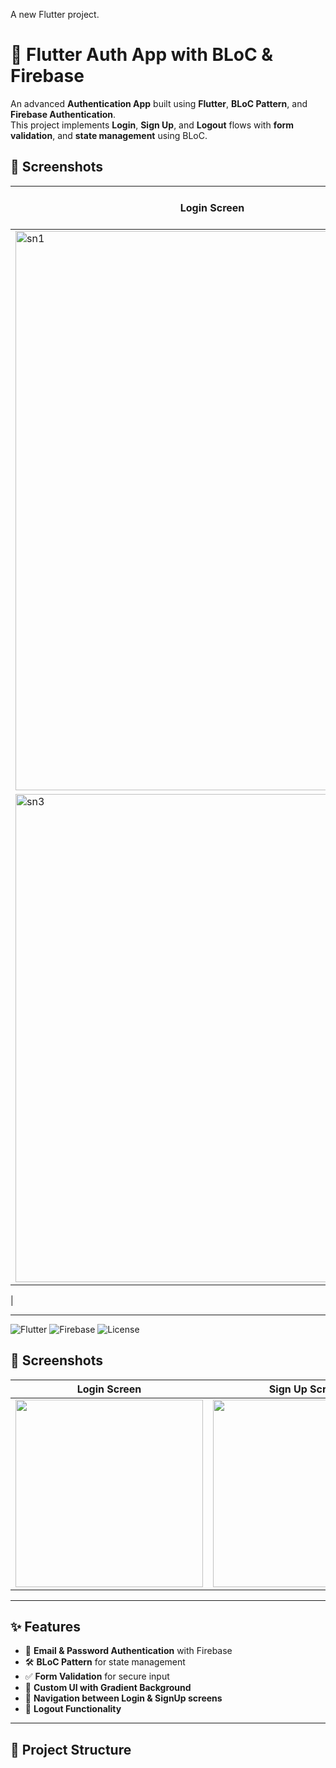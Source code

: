 
A new Flutter project.

# 🚀 Flutter Auth App with BLoC & Firebase  
An advanced **Authentication App** built using **Flutter**, **BLoC Pattern**, and **Firebase Authentication**.  
This project implements **Login**, **Sign Up**, and **Logout** flows with **form validation**, and **state management** using BLoC.


## 📸 Screenshots

| Login Screen | Sign Up Screen |
|--------------|----------------|
| <img width="629" height="895" alt="sn1" src="https://github.com/user-attachments/assets/3b5c9201-c84a-420a-8e0e-a01dca4e63b5" />
 | <img width="630" height="781" alt="sn3" src="https://github.com/user-attachments/assets/d3224ca3-90fa-4ac2-bdfb-567712e34f66" />
 |

---

![Flutter](https://img.shields.io/badge/Flutter-3.0-blue?logo=flutter)
![Firebase](https://img.shields.io/badge/Firebase-Auth-orange?logo=firebase)
![License](https://img.shields.io/badge/License-MIT-green)


## 📸 Screenshots

| Login Screen | Sign Up Screen |
|--------------|----------------|
| <img src="assets/screenshots/login.png" width="300"> | <img src="assets/screenshots/signup.png" width="300"> |

---

## ✨ Features
- 🔑 **Email & Password Authentication** with Firebase  
- 🛠 **BLoC Pattern** for state management  
- ✅ **Form Validation** for secure input  
- 🎨 **Custom UI with Gradient Background**  
- 🔄 **Navigation between Login & SignUp screens**  
- 🚪 **Logout Functionality**

---

## 📂 Project Structure
